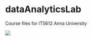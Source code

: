 # dataAnalyticsLab

Course files for IT5612 Anna University

![](https://komarev.com/ghpvc/?username=dataAnalyticsLab-nekonori&label=VIEWS)
